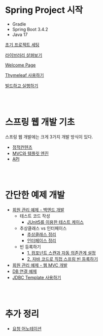 # Spring Project 시작
- Gradle
- Spring Boot 3.4.2
- Java 17

[초기 프로젝트 세팅](memo/BUILD.md) 

[라이브러리 살펴보기](memo/spring-libraries.md)

[Welcome Page](memo/welcome-page.md)

[Thymeleaf 사용하기](memo/thymeleaf-basics.md)

[빌드하고 실행하기](memo/gradle-build-run.md)

<br />
<br />

# 스프링 웹 개발 기초

스프링 웹 개발에는 크게 3가지 개발 방식이 있다.
- [정적컨텐츠](memo/static-content.md)
- [MVC와 템플릿 엔진](memo/mvc-and-template-engines.md)
- [API](memo/responseBody.md)

<br />
<br />

# 간단한 예제 개발

- [회원 관리 예제 - 백엔드 개발](memo/memberExam.md)
  - 테스트 코드 작성
    - [JUnit5를 이용한 테스트 케이스](memo/createTestCase.md)
  - 추상클래스 vs 인터페이스
    - [추상클래스 정리](memo/abstractMethod.md)
    - [인터페이스 정리](memo/interface.md)
  - 빈 등록하기
    - [1. 컴포넌트 스캔과 자동 의존관계 설정](memo/Bean1.md)
    - [2. 자바 코드로 직접 스프링 빈 등록하기](memo/자바_코드로_직접_빈_등록.md)
- [회원 관리 예제 - 웹 MVC 개발](memo/웹MVC개발.md)
- [DB 연결 예제](memo/DB연결예제.md)
- [JDBC Template 사용하기](memo/JDBC_TEMPLATE_사용하기.md)

<br />
<br />

# 추가 정리

- [요청 어노테이션](memo/요청_어노테이션.md)
